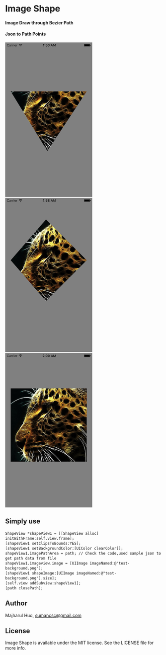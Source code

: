 # Image Shape

#### Image Draw through Bezier Path
#### Json to Path Points

[![](https://raw.githubusercontent.com/Majharul-Huq/SM-ImageShape/master/SM-ImageShape/Screenshot-1.png)](Screenshot-1.png)
[![](https://raw.githubusercontent.com/Majharul-Huq/SM-ImageShape/master/SM-ImageShape/Screenshot-2.png)](Screenshot-2.png)
[![](https://raw.githubusercontent.com/Majharul-Huq/SM-ImageShape/master/SM-ImageShape/Screenshot-3.png)](Screenshot-3.png)

## Simply use
    ShapeView *shapeView1 = [[ShapeView alloc] initWithFrame:self.view.frame];
    [shapeView1 setClipsToBounds:YES];
    [shapeView1 setBackgroundColor:[UIColor clearColor]];
    shapeView1.imagePathArea = path; // Check the code,used sample json to get path data from file
    shapeView1.imageview.image = [UIImage imageNamed:@"test-background.png"];
    [shapeView1 shapeImage:[UIImage imageNamed:@"test-background.png"].size];
    [self.view addSubview:shapeView1];
    [path closePath];
    
## Author

Majharul Huq, sumancsc@gmail.com


## License

Image Shape is available under the MIT license. See the LICENSE file for more info.

